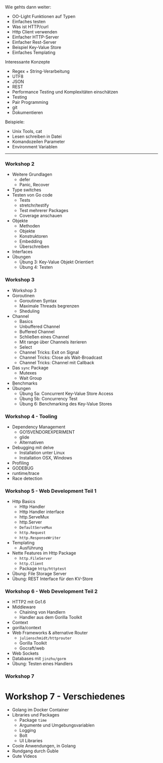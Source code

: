
Wie gehts dann weiter:
- OO-Light Funktionen auf Typen
- Einfaches testen
- Was ist HTTP/curl
- Http Client verwenden
- Einfacher HTTP-Server
- Einfacher Rest-Server
- Beispiel Key-Value Store
- Einfaches Templating

Interessante Konzepte
- Regex + String-Verarbeitung
- UTF8
- JSON
- REST
- Performance Testing und Komplexitäten einschätzen
- Testing
- Pair Programming
- git
- Dokumentieren

Beispiele:
- Unix Tools, cat
- Lesen schreiben in Datei
- Komandozeilen Parameter
- Environment Variablen


-----------------------------------


### Workshop 2
- Weitere Grundlagen
  - defer
  - Panic, Recover
- Type switches
- Testen von Go code
  - Tests
  - stretchr/testify
  - Test mehrerer Packages
  - Coverage anschauen
- Objekte
  - Methoden
  - Objekte
  - Konstruktoren
  - Embedding
  - Überschreiben
- Interfaces
- Übungen
  - Übung 3: Key-Value Objekt Orientiert
  - Übung 4: Testen

### Workshop 3
- Workshop 3
- Goroutinen
  - Goroutinen Syntax
  - Maximale Threads begrenzen
  - Sheduling
- Channel
  - Basics
  - Unbuffered Channel
  - Buffered Channel
  - Schließen eines Channel
  - Mit range über Channels iterieren
  - Select
  - Channel Tricks: Exit on Signal
  - Channel Tricks: Close als Wait-Broadcast
  - Channel Tricks: Channel mit Callback
- Das `sync` Package
  - Mutexes
  - Wait Group
- Benchmarks
- Übungen
  - Übung 5a: Concurrent Key-Value Store Access
  - Übung 5b: Concurrency Test
  - Übung 6: Benchmarking des Key-Value Stores

### Workshop 4 - Tooling
- Dependency Management
  - GO15VENDOREXPERIMENT
  - glide
  - Alternativen
- Debugging mit delve
  - Installation unter Linux
  - Installation OSX, Windows
- Profiling
- GODEBUG
- runtime/trace
- Race detection

### Workshop 5 - Web Development Teil 1
- Http Basics
  - Http Handler 
  - Http Handler interface
  - http.ServeMux
  - http.Server
  - `DefaultServeMux`
  - `http.Request`
  - `http.ResponseWriter`
- Templating
  - Ausführung
- Nette Features im Http Package
  - `http.FileServer`
  - `http.Client`
  - Package `http/httptest`
- Übung: File Storage Server
- Übung: REST Interface für den KV-Store

### Workshop 6 - Web Development Teil 2
- HTTP2 mit Go1.6
- Middleware
  - Chaining von Handlern
  - Handler aus dem Gorilla Toolkit
- Context
- gorilla/context
- Web Frameworks & alternative Router
  - `julienschmidt/httprouter`
  - Gorilla Toolkit
  - Gocraft/web
- Web Sockets
- Databases mit `jinzhu/gorm`
- Übung: Testen eines Handlers

### Workshop 7


# Workshop 7 - Verschiedenes
- Golang im Docker Container
- Libraries und Packages
  - Package `time`
  - Argumente und Umgebungsvariablen
  - Logging
  - Bolt
  - UI Libraries
- Coole Anwendungen, in Golang
- Rundgang durch Guble
- Gute Videos

